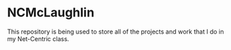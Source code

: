 # NCMcLaughlin
This repository is being used to store all of the projects and work that I do in my Net-Centric class.
